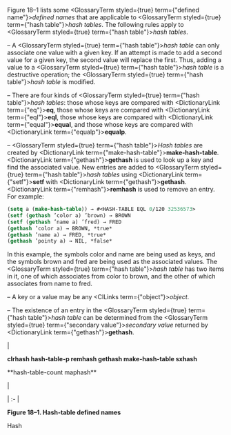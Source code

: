 
Figure 18–1 lists some <GlossaryTerm styled={true} term={"defined name"}><i>defined names</i></GlossaryTerm> that are applicable to <GlossaryTerm styled={true} term={"hash table"}><i>hash tables</i></GlossaryTerm>. The following rules apply to <GlossaryTerm styled={true} term={"hash table"}><i>hash tables</i></GlossaryTerm>.

– A <GlossaryTerm styled={true} term={"hash table"}><i>hash table</i></GlossaryTerm> can only associate one value with a given key. If an attempt is made to add a second value for a given key, the second value will replace the first. Thus, adding a value to a <GlossaryTerm styled={true} term={"hash table"}><i>hash table</i></GlossaryTerm> is a destructive operation; the <GlossaryTerm styled={true} term={"hash table"}><i>hash table</i></GlossaryTerm> is modified.

– There are four kinds of <GlossaryTerm styled={true} term={"hash table"}><i>hash tables</i></GlossaryTerm>: those whose keys are compared with <DictionaryLink  term={"eq"}><b>eq</b></DictionaryLink>, those whose keys are compared with <DictionaryLink  term={"eql"}><b>eql</b></DictionaryLink>, those whose keys are compared with <DictionaryLink  term={"equal"}><b>equal</b></DictionaryLink>, and those whose keys are compared with <DictionaryLink  term={"equalp"}><b>equalp</b></DictionaryLink>.

– <GlossaryTerm styled={true} term={"hash table"}><i>Hash tables</i></GlossaryTerm> are created by <DictionaryLink  term={"make-hash-table"}><b>make-hash-table</b></DictionaryLink>. <DictionaryLink  term={"gethash"}><b>gethash</b></DictionaryLink> is used to look up a key and find the associated value. New entries are added to <GlossaryTerm styled={true} term={"hash table"}><i>hash tables</i></GlossaryTerm> using <DictionaryLink  term={"setf"}><b>setf</b></DictionaryLink> with <DictionaryLink  term={"gethash"}><b>gethash</b></DictionaryLink>. <DictionaryLink  term={"remhash"}><b>remhash</b></DictionaryLink> is used to remove an entry. For example:

```lisp
(setq a (make-hash-table)) → #<HASH-TABLE EQL 0/120 32536573>
(setf (gethash ’color a) ’brown) → BROWN
(setf (gethash ’name a) ’fred) → FRED
(gethash ’color a) → BROWN, *true*
(gethash ’name a) → FRED, *true*
(gethash ’pointy a) → NIL, *false*
```

In this example, the symbols color and name are being used as keys, and the symbols brown and fred are being used as the associated values. The <GlossaryTerm styled={true} term={"hash table"}><i>hash table</i></GlossaryTerm> has two items in it, one of which associates from color to brown, and the other of which associates from name to fred.

– A key or a value may be any <ClLinks  term={"object"}><i>object</i></ClLinks>.

– The existence of an entry in the <GlossaryTerm styled={true} term={"hash table"}><i>hash table</i></GlossaryTerm> can be determined from the <GlossaryTerm styled={true} term={"secondary value"}><i>secondary value</i></GlossaryTerm> returned by <DictionaryLink  term={"gethash"}><b>gethash</b></DictionaryLink>.

|<p>**clrhash hash-table-p remhash gethash make-hash-table sxhash** </p>
<p>**hash-table-count maphash**</p>|

| :- |

**Figure 18–1. Hash-table defined names**

Hash
